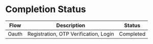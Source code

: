 # Completion Status

Flow | Description | Status
--- | --- | ---
Oauth | Registration, OTP Verification, Login | Completed